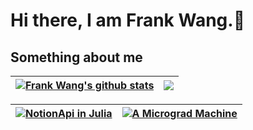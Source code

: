 # Hi there, I am Frank Wang.👋

<!--
![Anurag's GitHub stats](https://github-readme-stats.vercel.app/api?username=Frank-III&theme=apprentice&show_icons=true&count_private=true)

[![Top Langs](https://github-readme-stats.vercel.app/api/top-langs/?username=anuraghazra)](https://github.com/Frank-III/github-readme-stats)

[![Readme Card](https://github-readme-stats.vercel.app/api/pin/?username=Frank-III&repo=NotionSDK.jl)](https://github.com/Frank-III/github-readme-stats)
-->

## Something about me

| <a href="https://github.com/anuraghazra/github-readme-stats"><img align="center" src="https://github-readme-stats.vercel.app/api?username=Frank-III&show_icons=true&include_all_commits=true&theme=apprentice&hide_border=true" alt="Frank Wang's github stats" /></a> | <a href="https://github.com/anuraghazra/github-readme-stats"><img align="center" src="https://github-readme-stats.vercel.app/api/top-langs/?username=Frank-III&layout=compact&theme=apprentice&hide_border=true&hide=javascript,html" /></a> |
| ------------- | ------------- |

| <a href="https://github.com/anuraghazra/github-readme-stats"><img align="center" src="https://github-readme-stats.vercel.app/api/pin/?username=Frank-III&theme=apprentice&repo=NotionSDK.jl" alt="NotionApi in Julia" /> |<a href="https://github.com/anuraghazra/github-readme-stats"><img align="center" src="https://github-readme-stats.vercel.app/api/pin/?username=Frank-III&theme=apprentice&repo=Micrograds.jl" alt="A Micrograd Machine" /> | 
| ------------- | ------------- |

<!--
## Achievements

### 🥇 Best Overall - Uncommon Hacks 2024 (University of Chicago)
A playable demonstration of the Prisoner's Dilemma and Axelrod's Tournament that abstracts the requirement for players to know how to code and instead empowers players to develop strategies for their agents via natural language.

- **Dev Post**: [DilemmAI](https://devpost.com/software/dilemmai)

### 🥇 1st Place - Code for Good Hackathon at Google
Secured first place by offering an innovative solution aimed at enhancing web accessibility for individuals experiencing neuropathic corneal pain. Our project focused on creating a more e-ink-friendly web experience, providing pragmatic solutions to reduce screen-induced eye strain.

### 🏆 Winner of HackIllinois 2024
Awarded first place at HackIllinois 2024, the University of Illinois at Urbana-Champaign's premier collegiate hackathon. Our project, **PixeLana**, is a multiplayer web app game where Stable Diffusion meets the Solana Blockchain. Players take turns entering prompts for the rest of the party to use Stable Diffusion for generating images.
- **Dev Post**: [PixeLana](https://arc.net/l/quote/qzxeehak)

## Projects

### 🎮 Anchor Tic-Tac-Toe
A fully on-chain game built with Svelte, Rust, Anchor, and Solana, bringing a classic game to the blockchain era with seamless integration and on-chain logic.
- **Link**: [Anchor Tic-Tac-Toe on GitHub](https://github.com/Frank-III/anchor-tic-tac-toe)

### 🔄 TradePort Clone with SolidJS
A meticulous 100% clone of TradePort, leveraging DrizzleORM, SolidStart, SolidJS, UnoCSS, and simulated data using Faker.js to provide a realistic and scalable trading platform experience.
- **Link**: [TradePort Clone on GitHub](https://github.com/Frank-III/trade_port2)

### 📚 Bookmark For Devs - A Large-Scale Collaborative Bookmarks Application
A web application that enables users and organizations to efficiently collect, manage, and share web links. Built using Rust and React for an enhanced developer and user experience.
- **Link**: [Bookmark For Devs on GitHub](https://github.com/Frank-III/bookmark_rspc)

## More Information

For more details about these projects, their development process, and the technologies used, feel free to visit the respective GitHub repositories or contact me directly.

-->

<!--
**Frank-III/Frank-III** is a ✨ _special_ ✨ repository because its `README.md` (this file) appears on your GitHub profile.

Here are some ideas to get you started:

- 🔭 I’m currently working on ...
- 🌱 I’m currently learning ...
- 👯 I’m looking to collaborate on ...
- 🤔 I’m looking for help with ...
- 💬 Ask me about ...
- 📫 How to reach me: ...
- 😄 Pronouns: ...
- ⚡ Fun fact: ...
-->
